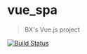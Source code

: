# vue_spa

> BX's Vue.js project

[![Build Status](https://dev.azure.com/a0916364056/BX_Vue/_apis/build/status/w4560000.Vue_SPA?branchName=master)](https://dev.azure.com/a0916364056/BX_Vue/_build/latest?definitionId=11&branchName=master)